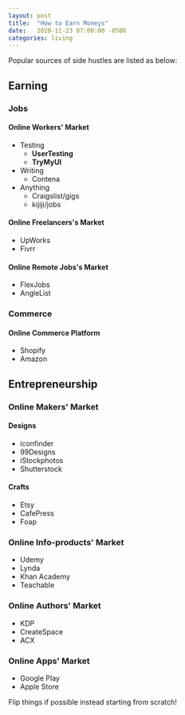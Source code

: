 ```yaml
---
layout: post
title:  "How to Earn Moneys"
date:   2020-11-23 07:00:00 -0500
categories: living
---
```


Popular sources of side hustles are listed as below:

## Earning

### Jobs

#### Online Workers' Market

* Testing
  * **UserTesting**
  * **TryMyUI**
* Writing
  * Contena
* Anything
  * Craigslist/gigs
  * kijiji/jobs

#### Online Freelancers's Market

* UpWorks
* Fivrr

#### Online Remote Jobs's Market

* FlexJobs
* AngleList

### Commerce

#### Online Commerce Platform

* Shopify
* Amazon

## Entrepreneurship

### Online Makers' Market

#### Designs

* iconfinder
* 99Designs
* iStockphotos
* Shutterstock

#### Crafts

* Etsy
* CafePress
* Foap

### Online Info-products' Market

* Udemy
* Lynda
* Khan Academy
* Teachable

### Online Authors' Market

* KDP
* CreateSpace
* ACX

### Online Apps' Market

* Google Play
* Apple Store

Flip things if possible instead starting from scratch!

[#FDA4DD]: https://www.entrepreneur.com/article/293954
[#96FE6F]: https://www.sidehustlenation.com/ideas/
